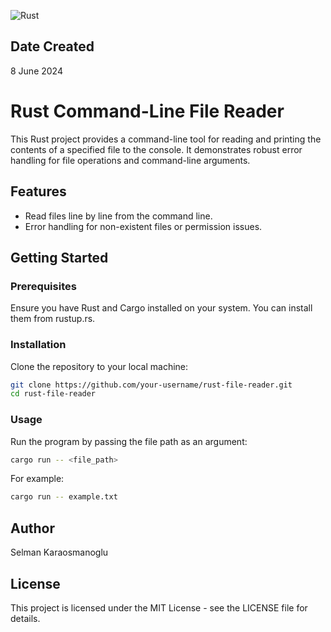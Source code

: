 ![Rust](https://img.shields.io/badge/rust-%23000000.svg?style=for-the-badge&logo=rust&logoColor=white)
## Date Created

8 June 2024

# Rust Command-Line File Reader

This Rust project provides a command-line tool for reading and printing the contents of a specified file to the console. It demonstrates robust error handling for file operations and command-line arguments.

## Features

- Read files line by line from the command line.
- Error handling for non-existent files or permission issues.

## Getting Started

### Prerequisites

Ensure you have Rust and Cargo installed on your system. You can install them from rustup.rs.

### Installation

Clone the repository to your local machine:

```bash
git clone https://github.com/your-username/rust-file-reader.git
cd rust-file-reader
```

### Usage
Run the program by passing the file path as an argument:

```bash
cargo run -- <file_path>
```

For example:

```bash
cargo run -- example.txt
```

## Author
Selman Karaosmanoglu

## License
This project is licensed under the MIT License - see the LICENSE file for details.
